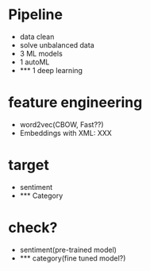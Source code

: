 # Pipeline
- data clean
- solve unbalanced data
- 3 ML models
- 1 autoML
- *** 1 deep learning

# feature engineering
- word2vec(CBOW, Fast??)
- Embeddings with XML: XXX 

# target
- sentiment
- *** Category


# check?
- sentiment(pre-trained model)
- *** category(fine tuned model?)


